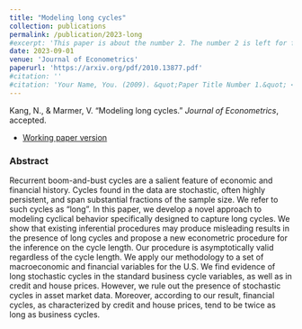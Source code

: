 ```yaml
---
title: "Modeling long cycles"
collection: publications
permalink: /publication/2023-long
#excerpt: 'This paper is about the number 2. The number 2 is left for future work.'
date: 2023-09-01
venue: 'Journal of Econometrics'
paperurl: 'https://arxiv.org/pdf/2010.13877.pdf'
#citation: ''
#citation: 'Your Name, You. (2009). &quot;Paper Title Number 1.&quot; <i>Journal 1</i>. 1(1).'
---
```

Kang, N., & Marmer, V. &ldquo;Modeling long cycles.&rdquo; <i>Journal of  Econometrics</i>, accepted.

- [Working paper version](https://arxiv.org/pdf/2010.13877.pdf)


### Abstract

Recurrent boom-and-bust cycles are a salient feature of economic and financial history. Cycles found in the data are stochastic, often highly persistent, and span substantial fractions of the sample size. We refer to such cycles as “long”. In this paper, we develop a novel approach to modeling cyclical behavior specifically designed to capture long cycles. We show that existing inferential procedures may produce misleading results in the presence of long cycles and propose a new econometric procedure for the inference on the cycle length. Our procedure is asymptotically valid regardless of the cycle length. We apply our methodology to a set of macroeconomic and financial variables for the U.S. We find evidence of long stochastic cycles in the standard business cycle variables, as well as in credit and house prices. However, we rule out the presence of stochastic cycles in asset market data. Moreover, according to our result, financial cycles, as characterized by credit and house prices, tend to be twice as long as business cycles.